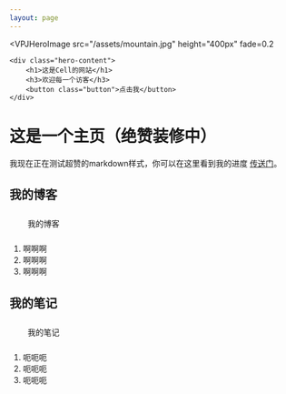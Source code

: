 ```yaml
---
layout: page
---
```

<script setup>
</script>

<style scoped>
    .hero-content {
        color: white;
        display: flex;
        flex-direction: column;
        justify-content: center;
        padding-top: 5rem;
        padding-left: 1rem;
        padding-right: 1rem;
        padding-bottom: 5rem;
    }

    .button,
    .button:visited {
        align-items: center;
        background-color: var(--vpj-color-bg-100);
        border: none;
        border-radius: 5px;
        box-shadow: var(--vpj-shadow-200);
        color: var(--vpj-color-text-500);
        display: flex;
        justify-content: center;
        height: 40px;
        width: 120px;
        padding: auto;
        text-decoration: none;
    }

    .button:hover {
        background-color: var(--vpj-color-bg-300);
    }
</style>

<VPJHeroImage
    src="/assets/mountain.jpg"
    height="400px"
    fade=0.2
>
    <div class="hero-content">
        <h1>这是Cell的网站</h1>
        <h3>欢迎每一个访客</h3>
        <button class="button">点击我</button>
    </div>
</VPJHeroImage>


# 这是一个主页（绝赞装修中）

我现在正在测试超赞的markdown样式，你可以在这里看到我的进度 [传送门](/docs/test/markdown-style.md)。

## 我的博客

<a class="button" href="/blogs/">我的博客</a>

1. 啊啊啊
2. 啊啊啊
3. 啊啊啊

## 我的笔记

<a class="button" href="/docs/">我的笔记</a>

1. 呃呃呃
2. 呃呃呃
3. 呃呃呃